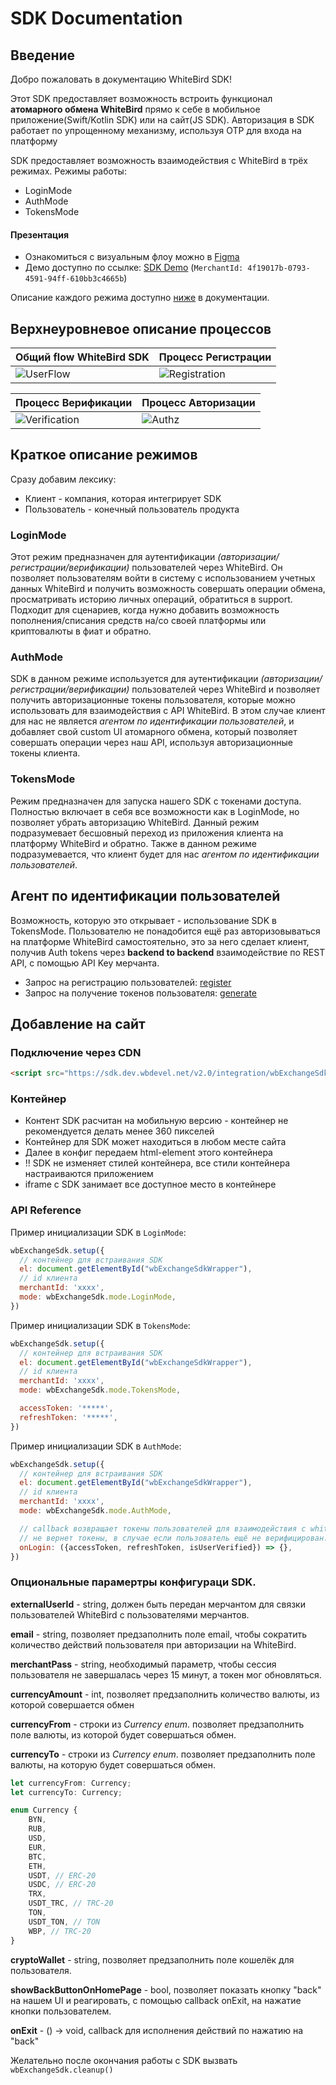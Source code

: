 # SDK Documentation

## Введение
Добро пожаловать в документацию WhiteBird SDK!

Этот SDK предоставляет возможность встроить функционал **атомарного обмена WhiteBird** прямо к себе в мобильное приложение(Swift/Kotlin SDK) или на сайт(JS SDK).
Авторизация в SDK работает по упрощенному механизму, используя OTP для входа на платформу

SDK предоставляет возможность взаимодействия с WhiteBird в трёх режимах. Режимы работы:
- LoginMode
- AuthMode
- TokensMode

#### Презентация
- Ознакомиться c визуальным флоу можно в [Figma](https://www.figma.com/design/QhTl1W0BEncjvGXRu03UiW/SDK-flow?node-id=0-1&p=f)
- Демо доступно по ссылке: [SDK Demo](https://sdk.dev.wbdevel.net/v2.0/assets/sdk-demo/index.html)
(```MerchantId: 4f19017b-0793-4591-94ff-610bb3c4665b```)

Описание каждого режима доступно [ниже](#краткое-описание-режимов) в документации.

## Верхнеуровневое описание процессов

| Общий flow WhiteBird SDK | Процесс Регистрации |
|-|-|
| ![UserFlow](UserFlow.drawio.svg) | ![Registration](Registration.drawio.svg) |

| Процесс Верификации | Процесс Авторизации |
|-|-|
| ![Verification](verification.drawio.svg) | ![Authz](Authorization.drawio.svg) |

## Краткое описание режимов

Сразу добавим лексику:
- Клиент - компания, которая интегрирует SDK
- Пользователь - конечный пользователь продукта

### LoginMode
Этот режим предназначен для аутентификации *(авторизации/регистрации/верификации)* пользователей через WhiteBird. Он позволяет пользователям войти в систему с использованием учетных данных WhiteBird и получить возможность совершать операции обмена, просматривать историю личных операций, обратиться в support. Подходит для сценариев, когда нужно добавить возможность пополнения/списания средств на/со своей платформы или криптовалюты в фиат и обратно.

### AuthMode
SDK в данном режиме используется для аутентификации *(авторизации/регистрации/верификации)* пользователей через WhiteBird и позволяет получить авторизационные токены пользователя, которые можно использовать для взаимодействия с API WhiteBird. В этом случае клиент для нас не является *агентом по идентификации пользователей*, и добавляет свой custom UI атомарного обмена, который позволяет совершать операции через наш API, используя авторизационные токены клиента.

### TokensMode
Режим предназначен для запуска нашего SDK с токенами доступа. Полностью включает в себя все возможности как в LoginMode, но позволяет убрать авторизацию WhiteBird.
Данный режим подразумевает бесшовный переход из приложения клиента на платформу WhiteBird и обратно. Также в данном режиме подразумевается, что клиент будет для нас *агентом по идентификации пользователей*.

## Агент по идентификации пользователей

Возможность, которую это открывает - использование SDK в TokensMode. Пользователю не понадобится ещё раз авторизовываться на платформе WhiteBird самостоятельно, это за него сделает клиент, получив Auth tokens через **backend to backend** взаимодействие по REST API, c помощью API Key мерчанта.

- Запрос на регистрацию пользователей: [register](../onboardingAPI/README.md#register-post-request)
- Запрос на получение токенов пользователя: [generate](../onboardingAPI/README.md#generate-tokens-request)

## Добавление на сайт

### Подключение через CDN
```html
<script src="https://sdk.dev.wbdevel.net/v2.0/integration/wbExchangeSdk-v001.js"></script>
```

### Контейнер
- Контент SDK расчитан на мобильную версию - контейнер не рекомендуется делать менее 360 пикселей
- Контейнер для SDK может находиться в любом месте сайта
- Далее в конфиг передаем html-element этого контейнера
- !! SDK не изменяет стилей контейнера, все стили контейнера настраиваются приложением
- iframe с SDK занимает все доступное место в контейнере

### API Reference
Пример инициализации SDK в ```LoginMode```:
```javascript
wbExchangeSdk.setup({
  // контейнер для встраивания SDK
  el: document.getElementById("wbExchangeSdkWrapper"),
  // id клиента
  merchantId: 'xxxx',
  mode: wbExchangeSdk.mode.LoginMode,
})
```

Пример инициализации SDK в ```TokensMode```:
```javascript
wbExchangeSdk.setup({
  // контейнер для встраивания SDK
  el: document.getElementById("wbExchangeSdkWrapper"),
  // id клиента
  merchantId: 'xxxx',
  mode: wbExchangeSdk.mode.TokensMode,

  accessToken: '*****',
  refreshToken: '*****',
})
```

Пример инициализации SDK в ```AuthMode```:
```javascript
wbExchangeSdk.setup({
  // контейнер для встраивания SDK
  el: document.getElementById("wbExchangeSdkWrapper"),
  // id клиента
  merchantId: 'xxxx',
  mode: wbExchangeSdk.mode.AuthMode,

  // callback возвращает токены пользователей для взаимодействия с whitebird через API
  // не вернет токены, в случае если пользователь ещё не верифицирован.
  onLogin: ({accessToken, refreshToken, isUserVerified}) => {},
})
```

### Опциональные парамертры конфигураци SDK.

**externalUserId** - string, должен быть передан мерчантом для связки пользователей WhiteBird с пользователями мерчантов.

**email** - string, позволяет предзаполнить поле email, чтобы сократить количество действий пользователя при авторизации на WhiteBird.

**merchantPass** - string, необходимый параметр, чтобы сессия пользователя не завершалась через 15 минут, а токен мог обновляться.

**currencyAmount** - int, позволяет предзаполнить количество валюты, из которой совершается обмен

**currencyFrom** - строки из _Currency enum_. позволяет предзаполнить поле валюты, из которой будет совершаться обмен.

**currencyTo** - строки из _Currency enum_. позволяет предзаполнить поле валюты, на которую будет совершаться обмен.
```typescript
let currencyFrom: Currency;
let currencyTo: Currency;

enum Currency {
    BYN,
    RUB,
    USD,
    EUR,
    BTC,
    ETH,
    USDT, // ERC-20
    USDC, // ERC-20
    TRX,
    USDT_TRC, // TRC-20
    TON,
    USDT_TON, // TON
    WBP, // TRC-20
}
```
**cryptoWallet** - string, позволяет предзаполнить поле кошелёк для пользователя.

**showBackButtonOnHomePage** - bool, позволяет показать кнопку "back" на нашем UI и реагировать, с помощью callback onExit, на нажатие кнопки пользователем.

**onExit** - () -> void, callback для исполнения действий по нажатию на "back"


Желательно после окончания работы с SDK вызвать ```wbExchangeSdk.cleanup()``` 


